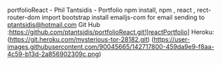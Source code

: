 portfolioReact - Phil Tantsidis - Portfolio
npm install, npm , react , rect-router-dom
import bootstrap
install emailjs-com for email sending to ptantsidis@hotmail.com
Git Hub :https://github.com/ptantsidis/portfolioReact.git![reactPortfolio]
Heroku: (https://git.heroku.com/mysterious-tor-28182.git)
(https://user-images.githubusercontent.com/90045665/142717800-459da9e9-f8aa-4c59-b13d-2a856902309c.png)

